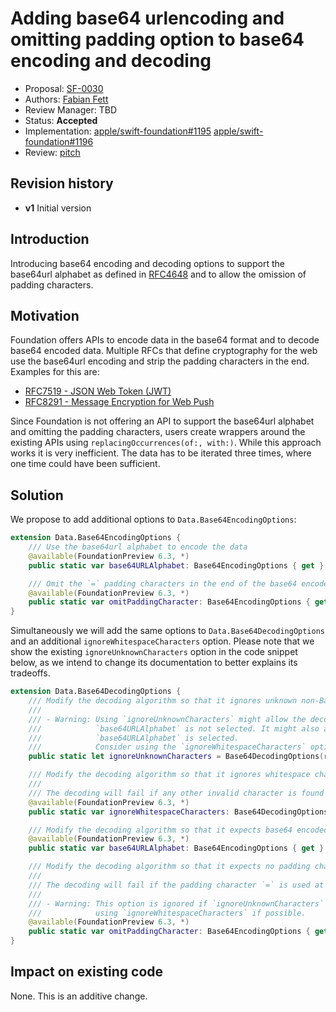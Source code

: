 # Adding base64 urlencoding and omitting padding option to base64 encoding and decoding

* Proposal: [SF-0030](0030-base64-urlencoding-and-omitting-padding.md)
* Authors: [Fabian Fett](https://github.com/fabianfett)
* Review Manager: TBD
* Status: **Accepted**
* Implementation: [apple/swift-foundation#1195](https://github.com/swiftlang/swift-foundation/pull/1195) [apple/swift-foundation#1196](https://github.com/swiftlang/swift-foundation/pull/1196)
* Review: [pitch](https://forums.swift.org/t/pitch-adding-base64-urlencoding-and-omitting-padding-options-to-base64-encoding-and-decoding/77659)

## Revision history

* **v1** Initial version

## Introduction

Introducing base64 encoding and decoding options to support the base64url alphabet as defined in [RFC4648] and to allow the omission of padding characters.

## Motivation

Foundation offers APIs to encode data in the base64 format and to decode base64 encoded data. Multiple RFCs that define cryptography for the web use the base64url encoding and strip the padding characters in the end. Examples for this are: 

- [RFC7519 - JSON Web Token (JWT)][RFC7519]
- [RFC8291 - Message Encryption for Web Push][RFC8291]

Since Foundation is not offering an API to support the base64url alphabet and omitting the padding characters, users create wrappers around the existing APIs using `replacingOccurrences(of:, with:)`. While this approach works it is very inefficient. The data has to be iterated three times, where one time could have been sufficient.

## Solution

We propose to add additional options to `Data.Base64EncodingOptions`:

```swift
extension Data.Base64EncodingOptions {
    /// Use the base64url alphabet to encode the data
    @available(FoundationPreview 6.3, *)
    public static var base64URLAlphabet: Base64EncodingOptions { get }

    /// Omit the `=` padding characters in the end of the base64 encoded result
    @available(FoundationPreview 6.3, *)
    public static var omitPaddingCharacter: Base64EncodingOptions { get }
}
```

Simultaneously we will add the same options to `Data.Base64DecodingOptions` and an additional `ignoreWhitespaceCharacters` option. Please note that we show the existing `ignoreUnknownCharacters` option in the code snippet below, as we intend to change its documentation to better explains its tradeoffs.

```swift
extension Data.Base64DecodingOptions {
    /// Modify the decoding algorithm so that it ignores unknown non-Base-64 bytes, including line ending characters.
    /// 
    /// - Warning: Using `ignoreUnknownCharacters` might allow the decoding of base64url data, even when the 
    ///            `base64URLAlphabet` is not selected. It might also allow using the base64 alphabet when the
    ///            `base64URLAlphabet` is selected.
    ///            Consider using the `ignoreWhitespaceCharacters` option if possible.
    public static let ignoreUnknownCharacters = Base64DecodingOptions(rawValue: 1 << 0)

    /// Modify the decoding algorithm so that it ignores whitespace characters (CR LF Tab and Space). 
    ///
    /// The decoding will fail if any other invalid character is found in the encoded data. 
    @available(FoundationPreview 6.3, *)
    public static var ignoreWhitespaceCharacters: Base64DecodingOptions { get }

    /// Modify the decoding algorithm so that it expects base64 encoded data that uses base64url alphabet.
    @available(FoundationPreview 6.3, *)
    public static var base64URLAlphabet: Base64EncodingOptions { get }

    /// Modify the decoding algorithm so that it expects no padding characters at the end of the encoded data.
    ///
    /// The decoding will fail if the padding character `=` is used at the end of the encoded data.
    /// 
    /// - Warning: This option is ignored if `ignoreUnknownCharacters` is used at the same time. Consider 
    ///            using `ignoreWhitespaceCharacters` if possible.
    @available(FoundationPreview 6.3, *)
    public static var omitPaddingCharacter: Base64EncodingOptions { get }
}
```

## Impact on existing code

None. This is an additive change.

[RFC4648]: https://datatracker.ietf.org/doc/html/rfc4648
[RFC7519]: https://datatracker.ietf.org/doc/html/rfc7519
[RFC8291]: https://datatracker.ietf.org/doc/html/rfc8291
